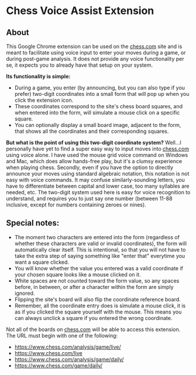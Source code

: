 # Chess Voice Assist Extension

## About

This Google Chrome extension can be used on the [chess.com](https://www.chess.com/) site and is meant to facilitate using voice input to 
enter your moves during a game, or during post-game analysis. It does not provide any voice functionality per se, it expects you to already have that 
setup on your system. 


**Its functionality is simple:**

- During a game, you enter (by announcing, but you can also type if you prefer) two-digit coordinates into a small form that will pop up when you click 
  the extension icon. 
- These coordinates correspond to the site's chess board squares, and when entered into the form, will simulate a mouse click on a specific square. 
- You can optionally display a small board image, adjacent to the form, that shows all the coordinates and their corresponding squares.


**But what is the point of using this two-digit coordinate system?** Well...I personally have yet to find a super easy way to input moves into 
[chess.com](https://www.chess.com/) using voice alone. I have used the mouse grid voice command on Windows and Mac, 
which does allow hands-free play, but it's a clumsy experience when playing chess. Secondly, even if you have the option to directly announce your moves 
using standard algebraic notation, this notation is not easy with voice commands. It may confuse similarly-sounding letters, you have to differentiate 
between capital and lower case, too many syllables are needed, etc. The two-digit system used here is easy for voice recognition to understand, and requires
you to just say one number (between 11-88 inclusive, except for numbers containing zeroes or nines). 


## Special notes:

- The moment two characters are entered into the form (regardless of whether these characters are valid or invalid coordinates), the form will automatically
  clear itself. This is intentional, so that you will not have to take the extra step of saying something like "enter that" everytime you want a square 
  clicked.
- You will know whether the value you entered was a valid coordinate if your chosen square looks like a mouse clicked on it. 
- White spaces are not counted toward the form value, so any spaces before, in between, or after a character within the form are simply ignored.
- Flipping the site's board will also flip the coordinate reference board.
- Remember, all the coordinate entry does is simulate a mouse click, it is as if you clicked the square yourself with the mouse. This means you can
  always unclick a square if you entered the wrong coordinate.

Not all of the boards on [chess.com](https://www.chess.com/) will be able to access this extension. The URL must begin with one of the following: 

- https://www.chess.com/analysis/game/live/
- https://www.chess.com/live
- https://www.chess.com/analysis/game/daily/
- https://www.chess.com/game/daily/








 
